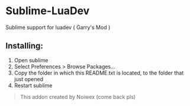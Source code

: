 # Sublime-LuaDev
Sublime support for luadev ( Garry's Mod )

## Installing:

1. Open sublime
2. Select Preferences > Browse Packages...
3. Copy the folder in which this README.txt is located, to the folder that just opened
4. Restart sublime


> This addon created by Noiwex (come back pls)
